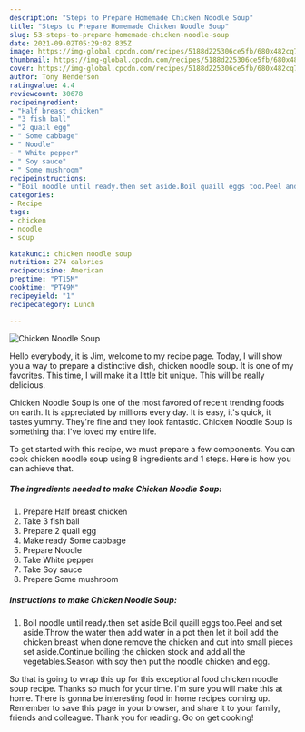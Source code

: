 ```yaml
---
description: "Steps to Prepare Homemade Chicken Noodle Soup"
title: "Steps to Prepare Homemade Chicken Noodle Soup"
slug: 53-steps-to-prepare-homemade-chicken-noodle-soup
date: 2021-09-02T05:29:02.835Z
image: https://img-global.cpcdn.com/recipes/5188d225306ce5fb/680x482cq70/chicken-noodle-soup-recipe-main-photo.jpg
thumbnail: https://img-global.cpcdn.com/recipes/5188d225306ce5fb/680x482cq70/chicken-noodle-soup-recipe-main-photo.jpg
cover: https://img-global.cpcdn.com/recipes/5188d225306ce5fb/680x482cq70/chicken-noodle-soup-recipe-main-photo.jpg
author: Tony Henderson
ratingvalue: 4.4
reviewcount: 30678
recipeingredient:
- "Half breast chicken"
- "3 fish ball"
- "2 quail egg"
- " Some cabbage"
- " Noodle"
- " White pepper"
- " Soy sauce"
- " Some mushroom"
recipeinstructions:
- "Boil noodle until ready.then set aside.Boil quaill eggs too.Peel and set aside.Throw the water then add water in a pot then let it boil add the chicken breast when done remove the chicken and cut into small pieces set aside.Continue boiling the chicken stock and add all the vegetables.Season with soy then put the noodle chicken and egg."
categories:
- Recipe
tags:
- chicken
- noodle
- soup

katakunci: chicken noodle soup 
nutrition: 274 calories
recipecuisine: American
preptime: "PT15M"
cooktime: "PT49M"
recipeyield: "1"
recipecategory: Lunch

---
```



![Chicken Noodle Soup](https://img-global.cpcdn.com/recipes/5188d225306ce5fb/680x482cq70/chicken-noodle-soup-recipe-main-photo.jpg)

Hello everybody, it is Jim, welcome to my recipe page. Today, I will show you a way to prepare a distinctive dish, chicken noodle soup. It is one of my favorites. This time, I will make it a little bit unique. This will be really delicious.



Chicken Noodle Soup is one of the most favored of recent trending foods on earth. It is appreciated by millions every day. It is easy, it's quick, it tastes yummy. They're fine and they look fantastic. Chicken Noodle Soup is something that I've loved my entire life.


To get started with this recipe, we must prepare a few components. You can cook chicken noodle soup using 8 ingredients and 1 steps. Here is how you can achieve that.

<!--inarticleads1-->

##### The ingredients needed to make Chicken Noodle Soup:

1. Prepare Half breast chicken
1. Take 3 fish ball
1. Prepare 2 quail egg
1. Make ready  Some cabbage
1. Prepare  Noodle
1. Take  White pepper
1. Take  Soy sauce
1. Prepare  Some mushroom




<!--inarticleads2-->

##### Instructions to make Chicken Noodle Soup:

1. Boil noodle until ready.then set aside.Boil quaill eggs too.Peel and set aside.Throw the water then add water in a pot then let it boil add the chicken breast when done remove the chicken and cut into small pieces set aside.Continue boiling the chicken stock and add all the vegetables.Season with soy then put the noodle chicken and egg.




So that is going to wrap this up for this exceptional food chicken noodle soup recipe. Thanks so much for your time. I'm sure you will make this at home. There is gonna be interesting food in home recipes coming up. Remember to save this page in your browser, and share it to your family, friends and colleague. Thank you for reading. Go on get cooking!
